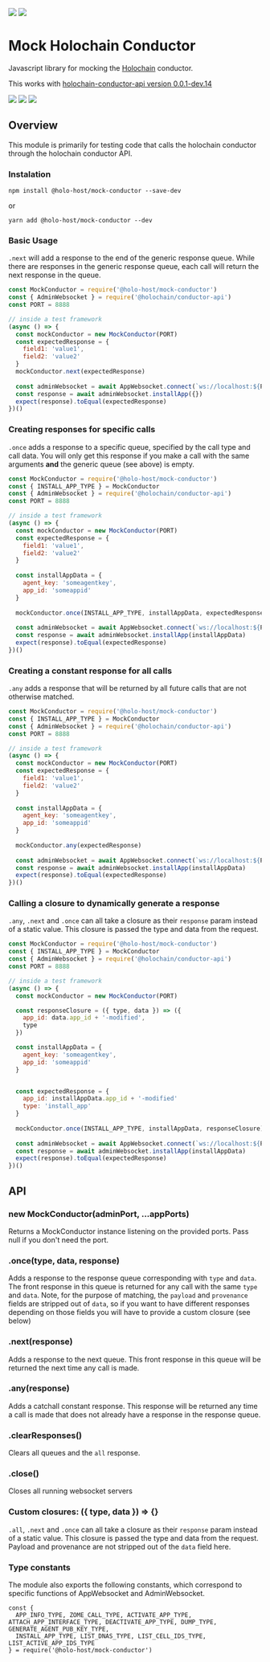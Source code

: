 [![](https://img.shields.io/npm/v/@holo-host/mock-conductor/latest?style=flat-square)](http://npmjs.com/package/@holo-host/mock-conductor)
[![](https://img.shields.io/github/workflow/status/holo-host/mock-conductor/Node.js%20CI/master?style=flat-square&label=master)](https://github.com/holo-host/mock-conductor)

# Mock Holochain Conductor

Javascript library for mocking the [Holochain](https://github.com/holochain/holochain) conductor.

This works with [holochain-conductor-api version 0.0.1-dev.14](https://github.com/holochain/holochain-conductor-api/releases/tag/v0.0.1-dev.14)

[![](https://img.shields.io/github/issues-raw/holo-host/mock-conductor?style=flat-square)](https://github.com/holo-host/mock-conductor/issues)
[![](https://img.shields.io/github/issues-closed-raw/holo-host/mock-conductor?style=flat-square)](https://github.com/holo-host/mock-conductor/issues?q=is%3Aissue+is%3Aclosed)
[![](https://img.shields.io/github/issues-pr-raw/holo-host/mock-conductor?style=flat-square)](https://github.com/holo-host/mock-conductor/pulls)

## Overview
This module is primarily for testing code that calls the holochain conductor through the holochain conductor API.

### Instalation

`npm install @holo-host/mock-conductor --save-dev`

or

`yarn add @holo-host/mock-conductor --dev`

### Basic Usage
`.next` will add a response to the end of the generic response queue. While there are responses in the generic response queue, each call will return the next response in the queue.

```javascript
const MockConductor = require('@holo-host/mock-conductor')
const { AdminWebsocket } = require('@holochain/conductor-api')
const PORT = 8888

// inside a test framework
(async () => {
  const mockConductor = new MockConductor(PORT)
  const expectedResponse = {
    field1: 'value1',
    field2: 'value2'    
  }
  mockConductor.next(expectedResponse)
  
  const adminWebsocket = await AppWebsocket.connect(`ws://localhost:${PORT}`)
  const response = await adminWebsocket.installApp({})
  expect(response).toEqual(expectedResponse)
})()

```

### Creating responses for specific calls
`.once` adds a response to a specific queue, specified by the call type and call data. You will only get this response if you make a call with the same arguments **and** the generic queue (see above) is empty.

```javascript
const MockConductor = require('@holo-host/mock-conductor')
const { INSTALL_APP_TYPE } = MockConductor
const { AdminWebsocket } = require('@holochain/conductor-api')
const PORT = 8888

// inside a test framework
(async () => {
  const mockConductor = new MockConductor(PORT)
  const expectedResponse = {
    field1: 'value1',
    field2: 'value2'    
  }
  
  const installAppData = {
    agent_key: 'someagentkey',
    app_id: 'someappid'
  }
  
  mockConductor.once(INSTALL_APP_TYPE, installAppData, expectedResponse)
  
  const adminWebsocket = await AppWebsocket.connect(`ws://localhost:${PORT}`)
  const response = await adminWebsocket.installApp(installAppData)
  expect(response).toEqual(expectedResponse)
})()

```

### Creating a constant response for all calls
`.any` adds a response that will be returned by all future calls that are not otherwise matched.

```javascript
const MockConductor = require('@holo-host/mock-conductor')
const { INSTALL_APP_TYPE } = MockConductor
const { AdminWebsocket } = require('@holochain/conductor-api')
const PORT = 8888

// inside a test framework
(async () => {
  const mockConductor = new MockConductor(PORT)
  const expectedResponse = {
    field1: 'value1',
    field2: 'value2'    
  }
  
  const installAppData = {
    agent_key: 'someagentkey',
    app_id: 'someappid'
  }
  
  mockConductor.any(expectedResponse)
  
  const adminWebsocket = await AppWebsocket.connect(`ws://localhost:${PORT}`)
  const response = await adminWebsocket.installApp(installAppData)
  expect(response).toEqual(expectedResponse)
})()

```

### Calling a closure to dynamically generate a response
`.any`, `.next` and `.once` can all take a closure as their `response` param instead of a static value. This closure is passed the type and data from the request.

```javascript
const MockConductor = require('@holo-host/mock-conductor')
const { INSTALL_APP_TYPE } = MockConductor
const { AdminWebsocket } = require('@holochain/conductor-api')
const PORT = 8888

// inside a test framework
(async () => {
  const mockConductor = new MockConductor(PORT)

  const responseClosure = ({ type, data }) => ({ 
    app_id: data.app_id + '-modified',
    type
  })

  const installAppData = {
    agent_key: 'someagentkey',
    app_id: 'someappid'
  }


  const expectedResponse = {
    app_id: installAppData.app_id + '-modified'
    type: 'install_app'
  }
    
  mockConductor.once(INSTALL_APP_TYPE, installAppData, responseClosure)
  
  const adminWebsocket = await AppWebsocket.connect(`ws://localhost:${PORT}`)
  const response = await adminWebsocket.installApp(installAppData)
  expect(response).toEqual(expectedResponse)
})()

```

## API

### new MockConductor(adminPort, ...appPorts)
Returns a MockConductor instance listening on the provided ports. Pass null if you don't need the port.

### .once(type, data, response)
Adds a response to the response queue corresponding with `type` and `data`. The front response in this queue is returned for any call with the same `type` and `data`. Note, for the purpose of matching, the `payload` and `provenance` fields are stripped out of `data`, so if you want to have different responses depending on those fields you will have to provide a custom closure (see below)

### .next(response)
Adds a response to the next queue. This front response in this queue will be returned the next time any call is made.

### .any(response)
Adds a catchall constant response. This response will be returned any time a call is made that does not already have a response in the response queue.

### .clearResponses()
Clears all queues and the `all` response. 

### .close()
Closes all running websocket servers

### Custom closures: ({ type, data }) => {}
`.all`, `.next` and `.once` can all take a closure as their `response` param instead of a static value. This closure is passed the type and data from the request. Payload and provenance are not stripped out of the `data` field here.

### Type constants
The module also exports the following constants, which correspond to specific functions of AppWebsocket and AdminWebsocket.
```
const {
  APP_INFO_TYPE, ZOME_CALL_TYPE, ACTIVATE_APP_TYPE, ATTACH_APP_INTERFACE_TYPE, DEACTIVATE_APP_TYPE, DUMP_TYPE, GENERATE_AGENT_PUB_KEY_TYPE,
  INSTALL_APP_TYPE, LIST_DNAS_TYPE, LIST_CELL_IDS_TYPE, LIST_ACTIVE_APP_IDS_TYPE
} = require('@holo-host/mock-conductor')
```
